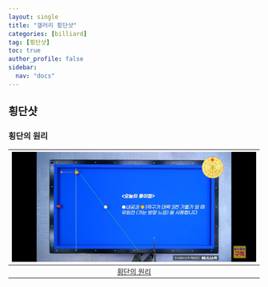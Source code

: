 ```yaml
---
layout: single
title: "갤러리 횡단샷"
categories: [billiard]
tag: [횡단샷]
toc: true
author_profile: false
sidebar:
  nav: "docs"
---
```


## 횡단샷

### 횡단의 원리

| [![횡단의 원리](/images/%ED%9A%A1%EB%8B%A8%EC%9D%98%20%EC%9B%90%EB%A6%AC.png)](/images/%ED%9A%A1%EB%8B%A8%EC%9D%98%20%EC%9B%90%EB%A6%AC.png) |
| :---: |
| [횡단의 원리](https://youtu.be/https://youtu.be/btkxMPNcvLU) |
